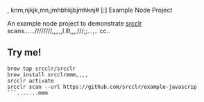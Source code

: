 , knm,njkjk,mn,jmhbhkjbjmhknj# [:] Example Node Project

An example node project to demonstrate [srcclr](https://www.srcclr.com) scans......////////,,,,,,l.lll,,,,///;;...,..
cc..
## Try me!

```wwwww...........dddd
brew tap srcclr/srcclr
brew install srcclrmmm,,,,
srcclr activate
srcclr scan --url https://github.com/srcclr/example-javascrip
```.......mmm
